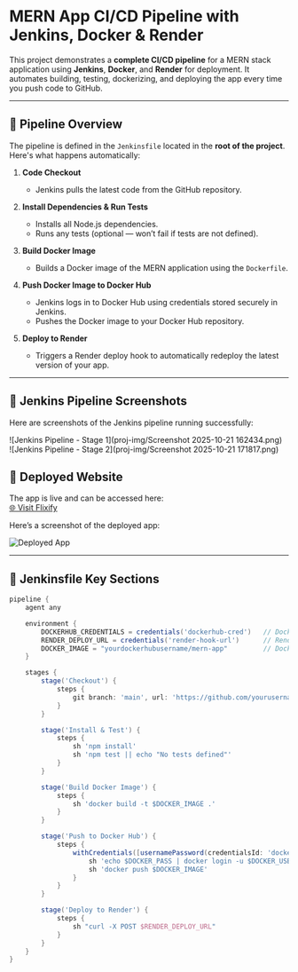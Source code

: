 # MERN App CI/CD Pipeline with Jenkins, Docker & Render

This project demonstrates a **complete CI/CD pipeline** for a MERN stack application using **Jenkins**, **Docker**, and **Render** for deployment. It automates building, testing, dockerizing, and deploying the app every time you push code to GitHub.

---

## 🔹 Pipeline Overview

The pipeline is defined in the `Jenkinsfile` located in the **root of the project**. Here's what happens automatically:

1. **Code Checkout**  
   - Jenkins pulls the latest code from the GitHub repository.

2. **Install Dependencies & Run Tests**  
   - Installs all Node.js dependencies.  
   - Runs any tests (optional — won’t fail if tests are not defined).

3. **Build Docker Image**  
   - Builds a Docker image of the MERN application using the `Dockerfile`.

4. **Push Docker Image to Docker Hub**  
   - Jenkins logs in to Docker Hub using credentials stored securely in Jenkins.  
   - Pushes the Docker image to your Docker Hub repository.

5. **Deploy to Render**  
   - Triggers a Render deploy hook to automatically redeploy the latest version of your app.

---

## 🔹 Jenkins Pipeline Screenshots

Here are screenshots of the Jenkins pipeline running successfully:

![Jenkins Pipeline - Stage 1](proj-img/Screenshot 2025-10-21 162434.png)  
![Jenkins Pipeline - Stage 2](proj-img/Screenshot 2025-10-21 171817.png)

## 🔹 Deployed Website

The app is live and can be accessed here:  
[🌐 Visit Flixify](https://flixify-3916.onrender.com)

Here’s a screenshot of the deployed app:

![Deployed App](assets/website.png)

---

## 🔹 Jenkinsfile Key Sections

```groovy
pipeline {
    agent any

    environment {
        DOCKERHUB_CREDENTIALS = credentials('dockerhub-cred')   // Docker Hub login credentials
        RENDER_DEPLOY_URL = credentials('render-hook-url')      // Render deploy hook secret
        DOCKER_IMAGE = "yourdockerhubusername/mern-app"         // Docker image name
    }

    stages {
        stage('Checkout') {
            steps {
                git branch: 'main', url: 'https://github.com/yourusername/yourrepo.git'
            }
        }

        stage('Install & Test') {
            steps {
                sh 'npm install'
                sh 'npm test || echo "No tests defined"'
            }
        }

        stage('Build Docker Image') {
            steps {
                sh 'docker build -t $DOCKER_IMAGE .'
            }
        }

        stage('Push to Docker Hub') {
            steps {
                withCredentials([usernamePassword(credentialsId: 'dockerhub-cred', passwordVariable: 'DOCKER_PASS', usernameVariable: 'DOCKER_USER')]) {
                    sh 'echo $DOCKER_PASS | docker login -u $DOCKER_USER --password-stdin'
                    sh 'docker push $DOCKER_IMAGE'
                }
            }
        }

        stage('Deploy to Render') {
            steps {
                sh "curl -X POST $RENDER_DEPLOY_URL"
            }
        }
    }
}
